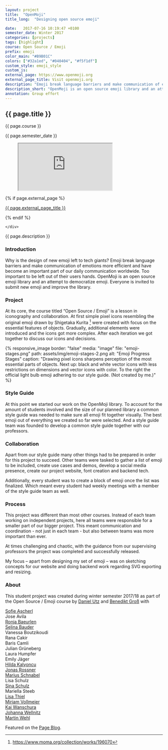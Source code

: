 ```yaml
---
layout: project
title:  "OpenMoji"
title_long:  "Designing open source emoji"

date:   2017-07-16 10:19:47 +0100
semester_date: Winter 2017
categories: [projects]
tags: [highlight]
course: Open Source / Emoji
prefix: emoji
color_main: "#B9B01C"
colors: ["#32a1ed", "#040404", "#f5f1df"]
custom_style: emoji_style
custom_js:
external_page: https://www.openmoji.org
external_page_title: Visit openmoji.org
description: "Emoji break language barriers and make communication of emotions more efficient and have become an important part of our daily communication worldwide. Too important to be left out of their users hands. OpenMoji is an open source emoji library and an attempt to democratize emoji."
description_short: "OpenMoji is an open source emoji library and an attempt to democratize emoji."
annotation: Group effort
---
```

<section class="project-header m-bt--l">
    <div class="header-title-container m-bt--s">
        <div class="">
            <div class="project-item-desc">
                <h1 class="">{{ page.title }}</h1>
                <div class="project-item-metadata">
                    <p class="project-course">{{ page.course }}</p>
                    <p class="semester_date">{{ page.semester_date }}</p>
                </div>
            </div>
        </div>
    </div>
    <div class="header-media-container" style="width: 100%">
        <div class="media-left">
         <figure class="featured-image sscr-window border--all">
            <iframe class="openmoji project-media" src="https://www.openmoji.org/library/"></iframe>
        </figure>
        </div>
        <div class="media-right">
            {% if page.external_page %}
            <a href="//{{ page.external_page }}" class="button-link border--all sscr-window-standard">
                <p>{{ page.external_page_title }}</p>
            </a>
            {% endif %}
        </div>

    </div>
</section>
<p class="project-description">{{ page.description }}</p>

### Introduction

Why is the design of new emoji left to tech giants? 
Emoji break language barriers and make communication of emotions more efficient and have become an important part of our daily communication worldwide. Too important to be left out of their users hands. OpenMoji is an open source emoji library and an attempt to democratize emoji. Everyone is invited to submit new emoji and improve the library.

### Project
At its core, the course titled “Open Source / Emoji” is a lesson in iconography and collaboration. At first simple pixel icons resembling the original emoji drawn by Shigetaka Kurita [^1] were created with focus on the essential features of objects. Gradually, additional elements were introduced and the icons got more complex. After each iteration we got together to discuss our icons and decisions.

{% responsive_image 
    border: "false"
    media: "image"
    file: "emoji-stages.png" 
   path: assets/img/emoji-stages-2.png
    alt: "Emoji Progress Stages" 
    caption: "Drawing pixel icons sharpens perception of the most essential parts of objects. Next up: black and white vector icons with less restrictions on dimensions and vector icons with color. To the right the official light bulb emoji adhering to our style guide. (Not created by me.)" %}

### Style Guide
At this point we started our work on the OpenMoji library. To account for the amount of students involved and the size of our planned library a common style guide was needed to make sure all emoji fit together visually. The best emoji out of everything we created so far were selected. And a style guide team was founded to develop a common style guide together with our professors.

### Collaboration
Apart from our style guide many other things had to be prepared in order for this project to succeed. Other teams were tasked to gather a list of emoji to be included, create use cases and demos, develop a social media presence, create our project website, font creation and backend tech.

Additionally, every student was to create a block of emoji once the list was finalized. Which meant every student had weekly meetings with a member of the style guide team as well.

### Process
This project was different than most other courses. Instead of each team working on independent projects, here all teams were responsible for a smaller part of our bigger project. This meant communication and coordination - not just in each team - but also between teams was more important than ever.

At times challenging and chaotic, with the guidance from our supervising professors the project was completed and successfully released.

My focus – apart from designing my set of emoji – was on sketching concepts for our website and doing backend work regarding SVG exporting and resizing.

### About
This student project was created during winter semester 2017/18 as part of the Open Source / Emoji course by [Daniel Utz](http://www.danielutz.de) and [Benedikt Groß](http://benedikt-gross.de) with  

[Sofie Ascherl](https://www.behance.net/sofieasche36e2)  
Jose Avila  
[Ronja Baeurlen](https://ronjabaeurlen.myportfolio.com)  
[Selina Bauder](http://selinabauder.de)  
Vanessa Boutzikoudi  
Rana Cakir  
Baris Camli  
Julian Grüneberg  
Laura Humpfer  
Emily Jäger  
[Hilda Kalyoncu](http://hilda-kalyoncu.de)  
[Jonas Rossner](http://info.jonasrossner.de/)  
[Marius Schnabel](http://marius-schnabel.de/)  
Lisa Schulz  
[Sina Schulz](http://www.skschulz.com)  
Mariella Steeb  
[Lisa Thiel](https://lisathiel.wixsite.com/portfolio)  
[Miriam Vollmeier](http://www.miriamvollmeier.com)  
[Kai Wanschura](http://www.kaiwanschura.de)  
[Johanna Wellnitz](http://johannawellnitz.de)  
[Martin Wehl](http://martinwehl.de)  

Featured on the [Page Blog](https://page-online.de/kreation/sollte-man-das-design-von-emojis-google-apple-co-ueberlassen/).

[^1]: <https://www.moma.org/collection/works/196070>
